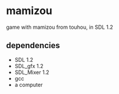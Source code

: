 # mamizou

game with mamizou from touhou, in SDL 1.2

## dependencies
* SDL 1.2
* SDL\_gfx 1.2
* SDL\_Mixer 1.2
* gcc
* a computer

